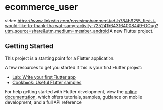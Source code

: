 
# ecommerce_user
video 
https://www.linkedin.com/posts/mohammed-jad-b784b6255_first-i-would-like-to-thank-tharwat-samy-activity-7252415643164008449-OOug?utm_source=share&utm_medium=member_android
A new Flutter project.

## Getting Started

This project is a starting point for a Flutter application.

A few resources to get you started if this is your first Flutter project:

- [Lab: Write your first Flutter app](https://docs.flutter.dev/get-started/codelab)
- [Cookbook: Useful Flutter samples](https://docs.flutter.dev/cookbook)

For help getting started with Flutter development, view the
[online documentation](https://docs.flutter.dev/), which offers tutorials,
samples, guidance on mobile development, and a full API reference.
